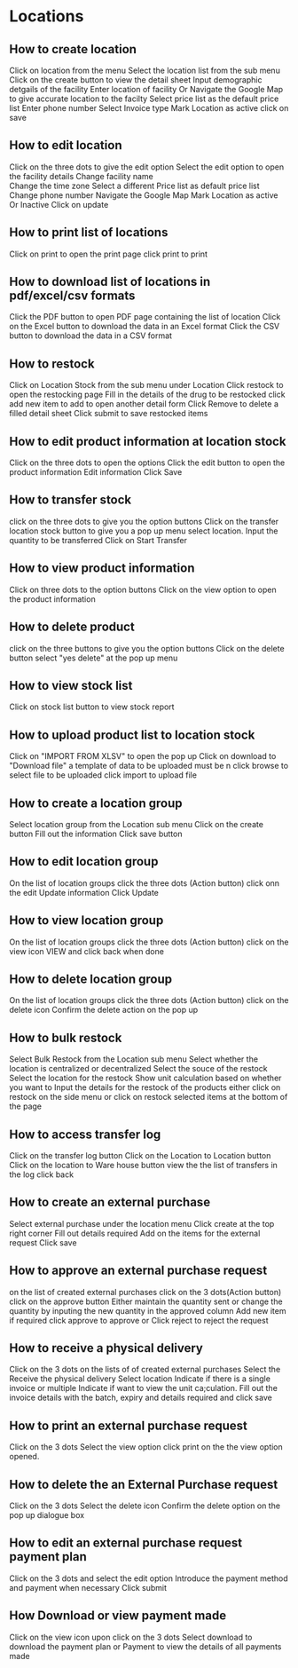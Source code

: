 # Locations
## How to create location
Click on location from the menu
Select the location list from the sub menu 
Click on the create button to view the detail sheet
Input demographic detgails of the facility
Enter location of facility Or Navigate the Google Map to give accurate location to the facilty
Select price list as the default price list
Enter phone number
Select Invoice type
Mark Location as active
click on save
## How to edit location
Click on the three dots to give the edit option
Select the  edit option to open the facility details
Change facility name  
Change the time zone 
Select a different Price list as default price list
Change phone number
Navigate the Google Map
Mark Location as active Or Inactive 
Click on update
## How to print list of locations
Click on print to open the print page
click print to print
## How to download list of locations in pdf/excel/csv formats
Click the PDF button to open PDF page containing the list of location
Click on the Excel button to download the data in an Excel format
Click the CSV button to download the data in a CSV format
## How to restock
Click on Location Stock from the sub menu under Location
Click restock to open the restocking page
Fill in the details of the drug to be restocked
click add new item to add to open another detail form
Click Remove to delete a filled detail sheet
Click submit to save restocked items
## How to edit product information at location stock
Click on the three dots to open the options
Click the edit button to open the product information
Edit information
Click Save
## How to transfer stock
click on the three dots to give you the option buttons 
Click on the transfer location stock button to give you a pop up menu
select location. Input the quantity to be transferred
Click on Start Transfer
## How to view product information
Click on three dots to the option buttons
Click on the view option to open the product information
## How to delete product
click on the three buttons to give you the option buttons
Click on the delete button
select "yes delete" at the pop up menu
## How to view stock list
Click on stock list button to view stock report
## How to upload product list to location stock
Click on "IMPORT FROM XLSV"  to open  the pop up
Click on download to "Download file" a template of data to be uploaded must be n
click browse to select file to be uploaded
click import to upload file
## How to create a location group
Select location group from the Location sub menu
Click on the create button
Fill out the information 
Click save button
## How to edit location group
On the list of location groups click the three dots (Action button) click onn the edit
Update information
Click Update
## How to view location group
On the list of location groups click the three dots (Action button) click on the view icon
VIEW and click back when done
## How to delete location group
On the list of location groups click the three dots (Action button) click on the delete icon
Confirm the delete action on the pop up
## How to bulk restock
Select Bulk Restock from the Location sub menu
Select whether the location is centralized or decentralized
Select the souce of the restock
Select the location for the restock
Show unit calculation based on whether you want to
Input the details for the restock of the products
either click on restock on the side menu or click on restock selected items at the bottom of the page
## How to access transfer log
Click on the transfer log button 
Click on the Location to Location button
Click on the location to Ware house button
view the the list of transfers in the log 
click back
## How to create an external purchase
Select external purchase under the location menu
Click create at the top right corner
Fill out details required
Add on the items for the external request
Click  save
## How to approve an external purchase request
on the list of created external purchases click on the 3 dots(Action button) click on the approve button
Either maintain the quantity sent or change the quantity by inputing the new quantity in the approved column
Add new item if required
click approve to approve
or Click reject to reject the request
## How to receive a physical delivery
Click on the 3 dots on the lists of of created external purchases
Select the Receive the physical delivery
Select location 
Indicate if there is a single invoice or multiple
Indicate if want to view the unit ca;culation.
Fill out the invoice details with the batch, expiry and details required and click save
## How to print an external purchase request
Click on the 3 dots 
Select the view option 
click print on the the view option opened.
## How to delete the an External Purchase request
Click on the 3 dots 
Select the delete icon
Confirm the delete option on the pop up dialogue box
## How to edit an external purchase request payment plan
Click on the 3 dots and select the edit option
Introduce the payment method and payment when necessary
Click submit
## How Download or view payment made
Click on the view icon upon click on the 3 dots
Select download to download the payment plan 
or Payment to view the details of all payments made